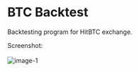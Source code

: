 # BTC Backtest


Backtesting program for HitBTC exchange.

Screenshot:<br><br>
<img src="https://i.ibb.co/TqppBJH/image-1.png" alt="image-1" border="0">
